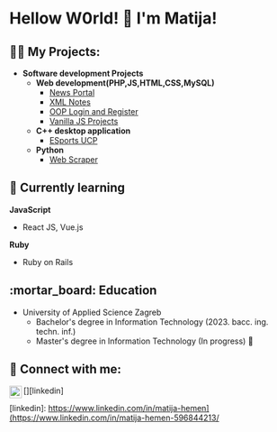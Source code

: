 <h1>Hellow W0rld! 👋 I'm Matija! </h1>

<h2>👨‍💻 My Projects:</h2>

- <b>Software development Projects</b>
  - <b>Web development(PHP,JS,HTML,CSS,MySQL) </b>
    - [News Portal](https://github.com/mhemen1/newsPortal)
    - [XML Notes](https://github.com/mhemen1/Xml)
    - [OOP Login and Register](https://github.com/mhemen1/LoginRegister)
    - [Vanilla JS Projects](https://github.com/mhemen1/VanillaJS)
  - <b>C++ desktop application </b>
    - [ESports UCP](https://github.com/mhemen1/ntp)
  - <b>Python</b>
    - [Web Scraper](https://github.com/mhemen1/webScraper)
    
<h2>🌱 Currently learning</h2>

<b>JavaScript</b>
- React JS, Vue.js
  
<b>Ruby</b>
- Ruby on Rails

<h2>:mortar_board: Education</h2>

- University of Applied Science Zagreb
	- Bachelor's degree in Information Technology (2023. bacc. ing. techn. inf.)
  - Master's degree in Information Technology (In progress) :construction:
<h2> 🤳 Connect with me:</h2>


[<img align="left" alt="LinkedIn" width="22px" src="https://www.pinclipart.com/picdir/middle/97-971470_linkedin-linkedin-social-media-icons-clipart.png" />][linkedin]

[linkedin]: https://www.linkedin.com/in/matija-hemen](https://www.linkedin.com/in/matija-hemen-596844213/

<!--
**mhemen1/mhemen1** is a ✨ _special_ ✨ repository because its `README.md` (this file) appears on your GitHub profile.

Here are some ideas to get you started:

- 🔭 I’m currently working on ...
- 🌱 I’m currently learning ...
- 👯 I’m looking to collaborate on ...
- 🤔 I’m looking for help with ...
- 💬 Ask me about ...
- 📫 How to reach me: ...
- ⚡ Fun fact: ...
-->
